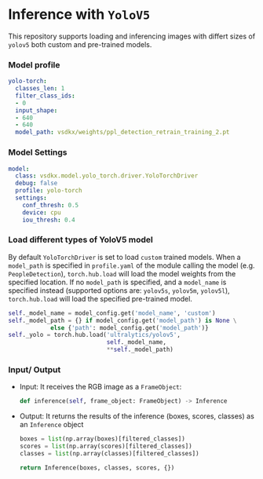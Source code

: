 # Inference with `YoloV5`

This repository supports loading and inferencing images with differt sizes of `yolov5` both custom and pre-trained models.

### Model profile

```yaml
yolo-torch:
  classes_len: 1
  filter_class_ids:
  - 0
  input_shape:
  - 640
  - 640
  model_path: vsdkx/weights/ppl_detection_retrain_training_2.pt
 ```
 
### Model Settings

```yaml
model:
  class: vsdkx.model.yolo_torch.driver.YoloTorchDriver
  debug: false
  profile: yolo-torch
  settings:
    conf_thresh: 0.5
    device: cpu
    iou_thresh: 0.4
```

### Load different types of YoloV5 model

By default `YoloTorchDriver` is set to load `custom` trained models. When a `model_path` is specified in `profile.yaml` of the module calling the model (e.g. `PeopleDetection`), `torch.hub.load` will load the model weights from the specified location. If no `model_path` is specified, and a `model_name` is specified instead (supported options are: `yolov5s`, `yolov5m`, `yolov5l`), `torch.hub.load` will load the specified pre-trained model.

```python
self._model_name = model_config.get('model_name', 'custom') 
self._model_path = {} if model_config.get('model_path') is None \
            else {'path': model_config.get('model_path')}
self._yolo = torch.hub.load('ultralytics/yolov5',
                            self._model_name,
                            **self._model_path)
```

### Input/ Output

- Input: It receives the RGB image as a `FrameObject`:

  ```python
  def inference(self, frame_object: FrameObject) -> Inference
  ```

- Output: It returns the results of the inference (boxes, scores, classes) as an `Inference` object 
  ```python
  boxes = list(np.array(boxes)[filtered_classes])
  scores = list(np.array(scores)[filtered_classes])
  classes = list(np.array(classes)[filtered_classes])

  return Inference(boxes, classes, scores, {})
   ```
